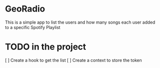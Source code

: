 # GeoRadio

This is a simple app to list the users and how many songs each user added to a specific Spotify Playlist

# TODO in the project
[ ] Create a hook to get the list
[ ] Create a context to store the token